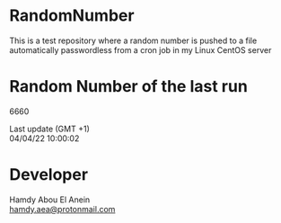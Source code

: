 # RandomNumber    
This is a test repository where a random number is pushed to a file automatically passwordless from a cron job in my Linux CentOS server    
# Random Number of the last run   
6660
      
Last update (GMT +1)    
04/04/22 10:00:02
# Developer    
Hamdy Abou El Anein   
hamdy.aea@protonmail.com

